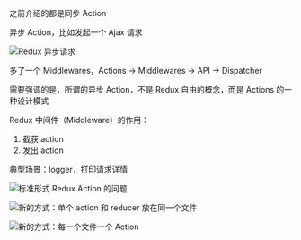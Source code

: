 之前介绍的都是同步 Action

异步 Action，比如发起一个 Ajax 请求

![Redux 异步请求](https://pic3.zhimg.com/80/v2-2101cc797c28236967b58bf51dd5bac9_1440w.png)

多了一个 Middlewares，Actions -> Middlewares -> API -> Dispatcher

需要强调的是，所谓的异步 Action，不是 Redux 自由的概念，而是 Actions 的一种设计模式

Redux 中间件（Middleware）的作用：

1. 截获 action
2. 发出 action

典型场景：logger，打印请求详情

![标准形式 Redux Action 的问题](https://pic2.zhimg.com/80/v2-615efc0f801492a35a8015fd4425e04d_1440w.png)

![新的方式：单个 action 和 reducer 放在同一个文件](https://pic1.zhimg.com/80/v2-02d8e850d07addeaca31dd55a3bccd96_1440w.png)

![新的方式：每一个文件一个 Action](https://pic4.zhimg.com/80/v2-99da1b33048a2b9271f8d3f78cb472a6_1440w.png)
